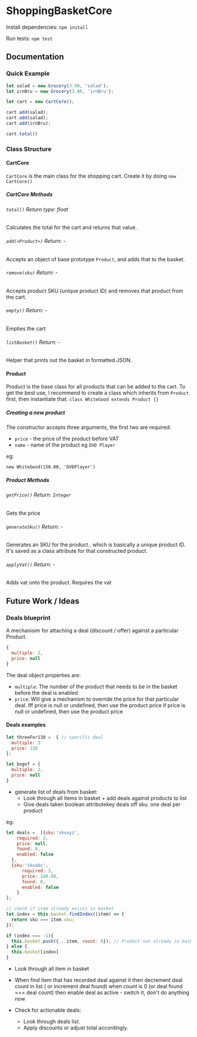 # ShoppingBasketCore

Install dependencies:
```npm install```

Run tests: ``` npm test ```

## Documentation

### Quick Example
```javascript
let salad = new Grocery(3.90, 'salad');
let irnBru = new Grocery(3.00, 'irnBru');

let cart = new CartCore();

cart.add(salad);
cart.add(salad);
cart.add(irnBru);

cart.total()
```

### Class Structure

#### CartCore
`CartCore` is the main class for the shopping cart. Create it by doing `new CartCore()`

##### CartCore Methods

###### `total()`   Return type: float
Calculates the total for the cart and returns that value.
###### `add(<Product>)`       Return: -
Accepts an object of base prototype `Product`, and adds that to the basket.
###### `remove(sku)`     Return: -
Accepts product SKU (unique product ID) and removes that product from the cart.
###### `empty()`     Return: -
Empties the cart
###### `listBasket()` Return: -
Helper that prints out the basket in formatted JSON.

#### Product
Product is the base class for all products that can be added to the cart.
To get the best use, I recommend to create a class which inherits from `Product` first, then instantiate that.
`class WhiteGood extends Product {}`

##### Creating a new product
The constructor accepts three arguments, the first two are required:
* `price`  - the price of the product before VAT
* `name` - name of the product eg `DVD Player`

eg:

`new WhiteGood(150.00, 'DVDPlayer')`
##### Product Methods
###### `getPrice()`     Return: `Integer`
Gets the price
###### `generateSku()`     Return: -
Generates an SKU for the product.. which is basically a unique product ID. It's saved as a class attribute for that constructed product.
###### `applyVat()`     Return: -
Adds vat onto the product. Requires the vat



## Future Work / Ideas

### Deals blueprint
A mechanisim for attaching a deal (discount / offer) against a particular Product.

```javascript
{
  multiple: 2,
  price: null
}
  ```
  The deal object properties are:
  * `multiple`: The number of the product that needs to be in the basket before the deal is enabled
  * `price`: Will give a mechanism to override the price for that particular deal. Iff price is null or undefined, then use the product price
  if price is null or undefined, then use the product price

#### Deals examples
  ```javascript
  let threeFor130 =  { // specific deal
    multiple: 3
    price: 130
  };

  let bogof = {
    multiple: 2,
    price: null
  }
```

* generate list of deals from basket:
  * Look through all items in basket + add deals against products to list
  * Give deals taken boolean attributekey deals off sku. one deal per product

eg:
```javascript
let deals =  [{sku:'skuxyz',
    required: 2,
    price: null,
    found: 0,
    enabled: false
  },
  {sku:'skuabc',
      required: 3,
      price: 140.00,
      found: 0,
      enabled: false
    }
];
```

```javascript
// check if item already exists in basket
let index = this.basket.findIndex((item) => {
  return sku === item.sku;
});

if (index === -1){
  this.basket.push({...item, count: 0}); // Product not already in basket, so add it
} else {
  this.basket[index]
}
```
* Look through all item in basket
* When find item that has recorded deal against it then decrement deal count in list ( or increment deal found)
when count is 0 (or deal found === deal count)
then enable deal as active - switch it, don't do anything now

* Check for actionable deals:
  * Look through deals list.
  * Apply discounts or adjust total accordingly.
